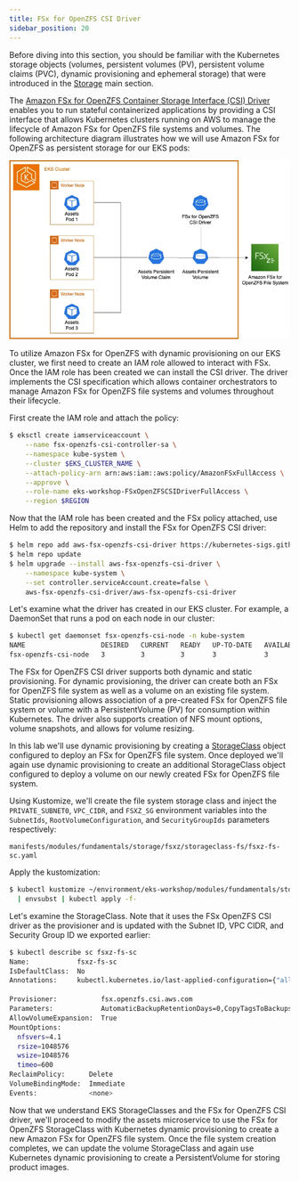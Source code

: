 ```yaml
---
title: FSx for OpenZFS CSI Driver
sidebar_position: 20
---
```


Before diving into this section, you should be familiar with the Kubernetes storage objects (volumes, persistent volumes (PV), persistent volume claims (PVC), dynamic provisioning and ephemeral storage) that were introduced in the [Storage](../index.md) main section.

The [Amazon FSx for OpenZFS Container Storage Interface (CSI) Driver](https://github.com/kubernetes-sigs/aws-fsx-openzfs-csi-driver) enables you to run stateful containerized applications by providing a CSI interface that allows Kubernetes clusters running on AWS to manage the lifecycle of Amazon FSx for OpenZFS file systems and volumes.  The following architecture diagram illustrates how we will use Amazon FSx for OpenZFS as persistent storage for our EKS pods:

![Assets with FSx for OpenZFS](./assets/assets-fsxz.webp)

To utilize Amazon FSx for OpenZFS with dynamic provisioning on our EKS cluster, we first need to create an IAM role allowed to interact with FSx.  Once the IAM role has been created we can install the CSI driver.  The driver implements the CSI specification which allows container orchestrators to manage Amazon FSx for OpenZFS file systems and volumes throughout their lifecycle.

First create the IAM role and attach the policy:

```bash timeout=300 wait=60
$ eksctl create iamserviceaccount \
    --name fsx-openzfs-csi-controller-sa \
    --namespace kube-system \
    --cluster $EKS_CLUSTER_NAME \
    --attach-policy-arn arn:aws:iam::aws:policy/AmazonFSxFullAccess \
    --approve \
    --role-name eks-workshop-FSxOpenZFSCSIDriverFullAccess \
    --region $REGION
```

Now that the IAM role has been created and the FSx policy attached, use Helm to add the repository and install the FSx for OpenZFS CSI driver:

```bash timeout=300 wait=60
$ helm repo add aws-fsx-openzfs-csi-driver https://kubernetes-sigs.github.io/aws-fsx-openzfs-csi-driver
$ helm repo update
$ helm upgrade --install aws-fsx-openzfs-csi-driver \
    --namespace kube-system \
    --set controller.serviceAccount.create=false \
    aws-fsx-openzfs-csi-driver/aws-fsx-openzfs-csi-driver
```

Let's examine what the driver has created in our EKS cluster. For example, a DaemonSet that runs a pod on each node in our cluster:

```bash
$ kubectl get daemonset fsx-openzfs-csi-node -n kube-system
NAME                   DESIRED   CURRENT   READY   UP-TO-DATE   AVAILABLE   NODE SELECTOR                 AGE
fsx-openzfs-csi-node   3         3         3       3            3           kubernetes.io/os=linux        52s
```

The FSx for OpenZFS CSI driver supports both dynamic and static provisioning. For dynamic provisioning, the driver can create both an FSx for OpenZFS file system as well as a volume on an existing file system.  Static provisioning allows association of a pre-created FSx for OpenZFS file system or volume with a PersistentVolume (PV) for consumption within Kubernetes.  The driver also supports creation of NFS mount options, volume snapshots, and allows for volume resizing.

In this lab we'll use dynamic provisioning by creating a [StorageClass](https://kubernetes.io/docs/concepts/storage/storage-classes/) object configured to deploy an FSx for OpenZFS file system.  Once deployed we'll again use dynamic provisioning to create an additional StorageClass object configured to deploy a volume on our newly created FSx for OpenZFS file system.

Using Kustomize, we'll create the file system storage class and inject the `PRIVATE_SUBNET0`, `VPC_CIDR`, and `FSXZ_SG` environment variables into the `SubnetIds`, `RootVolumeConfiguration`, and `SecurityGroupIds` parameters respectively:

```file
manifests/modules/fundamentals/storage/fsxz/storageclass-fs/fsxz-fs-sc.yaml
```

Apply the kustomization:

```bash
$ kubectl kustomize ~/environment/eks-workshop/modules/fundamentals/storage/fsxz/storageclass-fs \
  | envsubst | kubectl apply -f-
```

Let's examine the StorageClass. Note that it uses the FSx OpenZFS CSI driver as the provisioner and is updated with the Subnet ID, VPC CIDR, and Security Group ID we exported earlier:

```bash
$ kubectl describe sc fsxz-fs-sc
Name:            fsxz-fs-sc
IsDefaultClass:  No
Annotations:     kubectl.kubernetes.io/last-applied-configuration={"allowVolumeExpansion":true,"apiVersion":"storage.k8s.io/v1","kind":"StorageClass","metadata":{"annotations":{},"name":"fsxz-fs-sc"},"mountOptions":["nfsvers=4.1","rsize=1048576","wsize=1048576","timeo=600"],"parameters":{"AutomaticBackupRetentionDays":"0","CopyTagsToBackups":"false","CopyTagsToVolumes":"false","DailyAutomaticBackupStartTime":"\"00:00\"","DeploymentType":"\"SINGLE_AZ_HA_2\"","DiskIopsConfiguration":"{\"Mode\": \"AUTOMATIC\"}","OptionsOnDeletion":"[\"DELETE_CHILD_VOLUMES_AND_SNAPSHOTS\"]","ResourceType":"filesystem","RootVolumeConfiguration":"{\"CopyTagsToSnapshots\": false, \"DataCompressionType\": \"LZ4\", \"NfsExports\": [{\"ClientConfigurations\": [{\"Clients\": \"10.42.0.0/16\", \"Options\": [\"rw\",\"crossmnt\",\"no_root_squash\"]}]}], \"ReadOnly\": false, \"RecordSizeKiB\": 128}","SecurityGroupIds":"sg-08a44ccd82ced2a2d","SkipFinalBackupOnDeletion":"true","SubnetIds":"subnet-0aeb35fb3c5f0041a","Tags":"[{\"Key\": \"Name\", \"Value\": \"FSxZ-EKS\"}]","ThroughputCapacity":"640","WeeklyMaintenanceStartTime":"\"7:09:00\""},"provisioner":"fsx.openzfs.csi.aws.com","reclaimPolicy":"Delete"}

Provisioner:           fsx.openzfs.csi.aws.com
Parameters:            AutomaticBackupRetentionDays=0,CopyTagsToBackups=false,CopyTagsToVolumes=false,DailyAutomaticBackupStartTime="00:00",DeploymentType="SINGLE_AZ_HA_2",DiskIopsConfiguration={"Mode": "AUTOMATIC"},OptionsOnDeletion=["DELETE_CHILD_VOLUMES_AND_SNAPSHOTS"],ResourceType=filesystem,RootVolumeConfiguration={"CopyTagsToSnapshots": false, "DataCompressionType": "LZ4", "NfsExports": [{"ClientConfigurations": [{"Clients": "10.42.0.0/16", "Options": ["rw","crossmnt","no_root_squash"]}]}], "ReadOnly": false, "RecordSizeKiB": 128},SecurityGroupIds=sg-08a44ccd82ced2a2d,SkipFinalBackupOnDeletion=true,SubnetIds=subnet-0aeb35fb3c5f0041a,Tags=[{"Key": "Name", "Value": "FSxZ-EKS"}],ThroughputCapacity=640,WeeklyMaintenanceStartTime="7:09:00"
AllowVolumeExpansion:  True
MountOptions:
  nfsvers=4.1
  rsize=1048576
  wsize=1048576
  timeo=600
ReclaimPolicy:      Delete
VolumeBindingMode:  Immediate
Events:             <none>
```
Now that we understand EKS StorageClasses and the FSx for OpenZFS CSI driver, we'll proceed to modify the assets microservice to use the FSx for OpenZFS StorageClass with Kubernetes dynamic provisioning to create a new Amazon FSx for OpenZFS file system.  Once the file system creation completes, we can update the volume StorageClass and again use Kubernetes dynamic provisioning to create a PersistentVolume for storing product images.